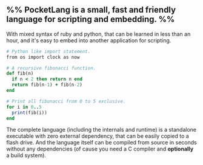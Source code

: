 
## %% PocketLang is a small, fast and friendly language for scripting and embedding. %%

With mixed syntax of ruby and python, that can be learned in less than an hour, and it's easy to embed into another application for scripting.

```ruby
# Python like import statement.
from os import clock as now

# A recursive fibonacci function.
def fib(n)
  if n < 2 then return n end
  return fib(n-1) + fib(n-2)
end

# Print all fibonacci from 0 to 5 exclusive.
for i in 0..5
  print(fib(i))
end
```

The complete language (including the internals and runtime) is a standalone executable with zero external dependency, that can be easily copied to a flash drive. And the language itself can be compiled from source in seconds without any dependencies (of cause you need a C compiler and **optionally** a build system).